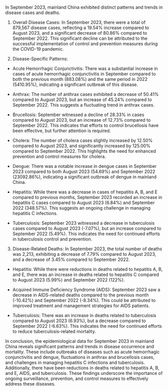 In September 2023, mainland China exhibited distinct patterns and trends in disease cases and deaths.

1. Overall Disease Cases: In September 2023, there were a total of 879,567 disease cases, reflecting a 19.54% increase compared to August 2023, and a significant decrease of 80.86% compared to September 2022. This significant decline can be attributed to the successful implementation of control and prevention measures during the COVID-19 pandemic.

2. Disease-Specific Patterns:

- Acute Hemorrhagic Conjunctivitis: There was a substantial increase in cases of acute hemorrhagic conjunctivitis in September compared to both the previous month (883.08%) and the same period in 2022 (5410.95%), indicating a significant outbreak of this disease.

- Anthrax: The number of anthrax cases exhibited a decrease of 50.41% compared to August 2023, but an increase of 45.24% compared to September 2022. This suggests a fluctuating trend in anthrax cases.

- Brucellosis: September witnessed a decline of 28.33% in cases compared to August 2023, but an increase of 12.73% compared to September 2022. This indicates that efforts to control brucellosis have been effective, but further attention is required.

- Cholera: The number of cholera cases slightly increased by 12.50% compared to August 2023, and significantly increased by 125.00% compared to September 2022. This highlights the need for enhanced prevention and control measures for cholera.

- Dengue: There was a notable increase in dengue cases in September 2023 compared to both August 2023 (54.69%) and September 2022 (23092.86%), indicating a significant outbreak of dengue in mainland China.

- Hepatitis: While there was a decrease in cases of hepatitis A, B, and E compared to previous months, September 2023 recorded an increase in hepatitis C cases compared to August 2023 (6.84%) and September 2022 (348.57%). This suggests an ongoing challenge in managing hepatitis C infections.

- Tuberculosis: September 2023 witnessed a decrease in tuberculosis cases compared to August 2023 (-7.07%), but an increase compared to September 2022 (5.49%). This indicates the need for continued efforts in tuberculosis control and prevention.

3. Disease-Related Deaths: In September 2023, the total number of deaths was 2,213, exhibiting a decrease of 7.79% compared to August 2023, and a decrease of 3.45% compared to September 2022.

- Hepatitis: While there were reductions in deaths related to hepatitis A, B, and E, there was an increase in deaths related to hepatitis C compared to August 2023 (5.99%) and September 2022 (122%).

- Acquired Immune Deficiency Syndrome (AIDS): September 2023 saw a decrease in AIDS-related deaths compared to the previous month (-10.42%) and September 2022 (-8.34%). This could be attributed to improved treatment and management strategies for AIDS patients.

- Tuberculosis: There was an increase in deaths related to tuberculosis compared to August 2023 (6.93%), but a decrease compared to September 2022 (-6.63%). This indicates the need for continued efforts to reduce tuberculosis-related mortality.

In conclusion, the epidemiological data for September 2023 in mainland China reveals significant patterns and trends in disease occurrence and mortality. These include outbreaks of diseases such as acute hemorrhagic conjunctivitis and dengue, fluctuations in anthrax and brucellosis cases, and challenges in managing hepatitis C infections and tuberculosis. Additionally, there have been reductions in deaths related to hepatitis A, B, and E, AIDS, and tuberculosis. These findings underscore the importance of ongoing surveillance, prevention, and control measures to effectively address these diseases.